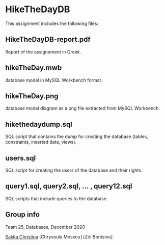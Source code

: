# HikeTheDayDB
This assignment includes the following files:

## HikeTheDayDB-report.pdf
Report of the assignement in Greek.

## hikeTheDay.mwb
database model in MySQL Workbench format.

## hikeTheDay.png
database model diagram as a png file extracted from MySQL Workbench.

## hikethedaydump.sql
SQL script that contains the dump for creating the database (tables, constraints, inserted data, views).

## users.sql
SQL script for creating the users of the database and their rights.

## query1.sql, query2.sql, ... , query12.sql 
SQL scripts that include queries to the database.

## Group info
Team 25, Databases, December 2020

[Sakka Christina](https://github.com/ChristinaS15)
[Chrysoula Mosxou]
[Zoi Bontsiou]


